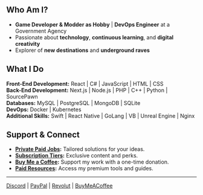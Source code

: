 ## Who Am I?

- **Game Developer & Modder as Hobby** | **DevOps Engineer** at a Government Agency
- Passionate about **technology**, **continuous learning**, and **digital creativity**
- Explorer of **new destinations** and **underground raves**

## What I Do

**Front-End Development:** React | C# | JavaScript | HTML | CSS  
**Back-End Development:** Next.js | Node.js | PHP | C++ | Python | SourcePawn  
**Databases:** MySQL | PostgreSQL | MongoDB | SQLite  
**DevOps:** Docker | Kubernetes  
**Additional Skills:** Swift | React Native | GoLang | VB | Unreal Engine | Nginx

## Support & Connect

- **[Private Paid Jobs](https://www.buymeacoffee.com/k4ryuu/commissions):** Tailored solutions for your ideas.
- **[Subscription Tiers](https://www.buymeacoffee.com/k4ryuu/membership):** Exclusive content and perks.
- **[Buy Me a Coffee](https://www.buymeacoffee.com/k4ryuu):** Support my work with a one-time donation.
- **[Paid Resources](https://www.buymeacoffee.com/k4ryuu/extras):** Access my premium tools and guides.

---

[Discord](https://discord.gg/peBZpwgMHb) | [PayPal](https://paypal.me/k4ryuu) | [Revolut](https://revolut.me/k4ryuu) | [BuyMeACoffee](https://www.buymeacoffee.com/k4ryuu)
